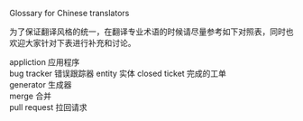 Glossary for Chinese translators

为了保证翻译风格的统一，在翻译专业术语的时候请尽量参考如下对照表，同时也欢迎大家针对下表进行补充和讨论。

appliction		应用程序  
bug tracker     错误跟踪器
entity          实体
closed ticket	完成的工单   
generator	    生成器   
merge			合并   
pull request 	拉回请求   


